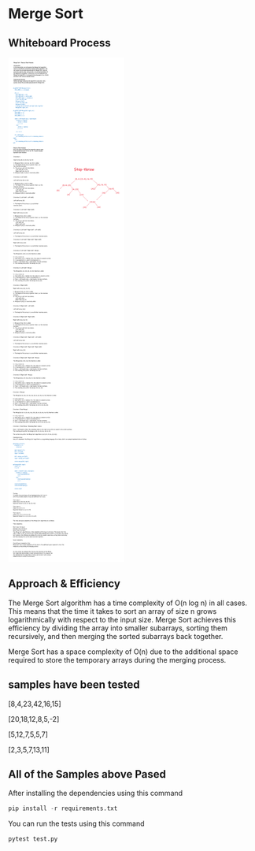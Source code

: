 # Merge Sort
<!-- Description of the challenge -->

## Whiteboard Process
<!-- Embedded whiteboard image -->
![merge sort](cc27.png)

## Approach & Efficiency

The Merge Sort algorithm has a time complexity of O(n log n) in all cases. This means that the time it takes to sort an array of size n grows logarithmically with respect to the input size. Merge Sort achieves this efficiency by dividing the array into smaller subarrays, sorting them recursively, and then merging the sorted subarrays back together.

Merge Sort has a space complexity of O(n) due to the additional space required to store the temporary arrays during the merging process.

## samples have been tested

[8,4,23,42,16,15]

[20,18,12,8,5,-2]

[5,12,7,5,5,7]

[2,3,5,7,13,11]

## All of the Samples above Pased

After installing the dependencies using this command

```python
pip install -r requirements.txt
```

You can run the tests using this command

```python
pytest test.py
```
